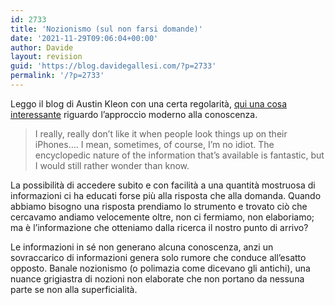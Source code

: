 ```yaml
---
id: 2733
title: 'Nozionismo (sul non farsi domande)'
date: '2021-11-29T09:06:04+00:00'
author: Davide
layout: revision
guid: 'https://blog.davidegallesi.com/?p=2733'
permalink: '/?p=2733'
---
```


Leggo il blog di Austin Kleon con una certa regolarità, [qui una cosa interessante](http://austinkleon.com/2020/04/21/to-wonder-rather-than-know/) riguardo l’approccio moderno alla conoscenza.

> I really, really don’t like it when people look things up on their iPhones…. I mean, sometimes, of course, I’m no idiot. The encyclopedic nature of the information that’s available is fantastic, but I would still rather wonder than know.

La possibilità di accedere subito e con facilità a una quantità mostruosa di informazioni ci ha educati forse più alla risposta che alla domanda. Quando abbiamo bisogno una risposta prendiamo lo strumento e trovato ciò che cercavamo andiamo velocemente oltre, non ci fermiamo, non elaboriamo; ma è l’informazione che otteniamo dalla ricerca il nostro punto di arrivo?

Le informazioni in sé non generano alcuna conoscenza, anzi un sovraccarico di informazioni genera solo rumore che conduce all’esatto opposto. Banale nozionismo (o polimazia come dicevano gli antichi), una nuance grigiastra di nozioni non elaborate che non portano da nessuna parte se non alla superficialità.